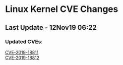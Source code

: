 
# **Linux Kernel CVE Changes**

## Last Update - 12Nov19 06:22

### **Updated CVEs:**

[CVE-2019-18811](cves/CVE-2019-18811)  
[CVE-2019-18812](cves/CVE-2019-18812)  
